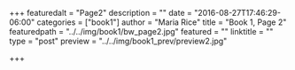 +++
featuredalt = "Page2"
description = ""
date = "2016-08-27T17:46:29-06:00"
categories = ["book1"]
author = "Maria Rice"
title = "Book 1, Page 2"
featuredpath = "../../img/book1/bw_page2.jpg"
featured = ""
linktitle = ""
type = "post"
preview = "../../img/book1_prev/preview2.jpg"

+++


